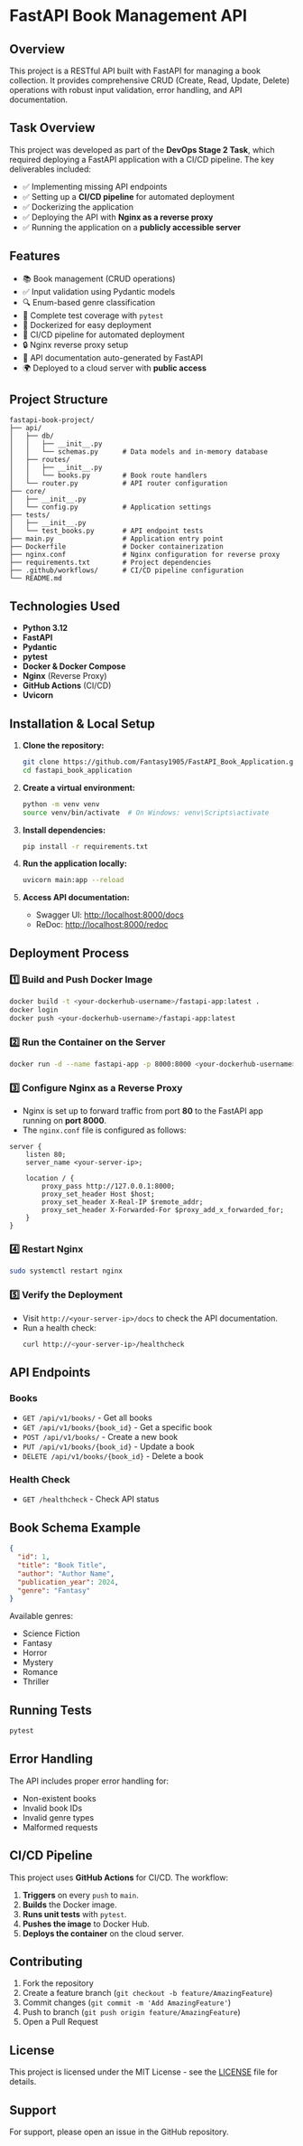 # FastAPI Book Management API

## Overview

This project is a RESTful API built with FastAPI for managing a book collection. It provides comprehensive CRUD (Create, Read, Update, Delete) operations with robust input validation, error handling, and API documentation.

## Task Overview

This project was developed as part of the **DevOps Stage 2 Task**, which required deploying a FastAPI application with a CI/CD pipeline. The key deliverables included:

- ✅ Implementing missing API endpoints
- ✅ Setting up a **CI/CD pipeline** for automated deployment
- ✅ Dockerizing the application
- ✅ Deploying the API with **Nginx as a reverse proxy**
- ✅ Running the application on a **publicly accessible server**

## Features

- 📚 Book management (CRUD operations)
- ✅ Input validation using Pydantic models
- 🔍 Enum-based genre classification
- 🧪 Complete test coverage with `pytest`
- 🚀 Dockerized for easy deployment
- 🔄 CI/CD pipeline for automated deployment
- 🔒 Nginx reverse proxy setup
- 📝 API documentation auto-generated by FastAPI
- 🌍 Deployed to a cloud server with **public access**

## Project Structure

```
fastapi-book-project/
├── api/
│   ├── db/
│   │   ├── __init__.py
│   │   └── schemas.py      # Data models and in-memory database
│   ├── routes/
│   │   ├── __init__.py
│   │   └── books.py        # Book route handlers
│   └── router.py           # API router configuration
├── core/
│   ├── __init__.py
│   └── config.py           # Application settings
├── tests/
│   ├── __init__.py
│   └── test_books.py       # API endpoint tests
├── main.py                 # Application entry point
├── Dockerfile              # Docker containerization
├── nginx.conf              # Nginx configuration for reverse proxy
├── requirements.txt        # Project dependencies
├── .github/workflows/      # CI/CD pipeline configuration
└── README.md
```

## Technologies Used

- **Python 3.12**
- **FastAPI**
- **Pydantic**
- **pytest**
- **Docker & Docker Compose**
- **Nginx** (Reverse Proxy)
- **GitHub Actions** (CI/CD)
- **Uvicorn**

## Installation & Local Setup

1. **Clone the repository:**

   ```bash
   git clone https://github.com/Fantasy1905/FastAPI_Book_Application.git
   cd fastapi_book_application
   ```

2. **Create a virtual environment:**

   ```bash
   python -m venv venv
   source venv/bin/activate  # On Windows: venv\Scripts\activate
   ```

3. **Install dependencies:**

   ```bash
   pip install -r requirements.txt
   ```

4. **Run the application locally:**

   ```bash
   uvicorn main:app --reload
   ```

5. **Access API documentation:**
   - Swagger UI: [http://localhost:8000/docs](http://localhost:8000/docs)
   - ReDoc: [http://localhost:8000/redoc](http://localhost:8000/redoc)

## Deployment Process

### **1️⃣ Build and Push Docker Image**
```bash
docker build -t <your-dockerhub-username>/fastapi-app:latest .
docker login
docker push <your-dockerhub-username>/fastapi-app:latest
```

### **2️⃣ Run the Container on the Server**
```bash
docker run -d --name fastapi-app -p 8000:8000 <your-dockerhub-username>/fastapi-app:latest
```

### **3️⃣ Configure Nginx as a Reverse Proxy**
- Nginx is set up to forward traffic from port **80** to the FastAPI app running on **port 8000**.
- The `nginx.conf` file is configured as follows:

```nginx
server {
    listen 80;
    server_name <your-server-ip>;

    location / {
        proxy_pass http://127.0.0.1:8000;
        proxy_set_header Host $host;
        proxy_set_header X-Real-IP $remote_addr;
        proxy_set_header X-Forwarded-For $proxy_add_x_forwarded_for;
    }
}
```

### **4️⃣ Restart Nginx**
```bash
sudo systemctl restart nginx
```

### **5️⃣ Verify the Deployment**

- Visit `http://<your-server-ip>/docs` to check the API documentation.
- Run a health check:
  ```bash
  curl http://<your-server-ip>/healthcheck
  ```

## API Endpoints

### **Books**

- `GET /api/v1/books/` - Get all books
- `GET /api/v1/books/{book_id}` - Get a specific book
- `POST /api/v1/books/` - Create a new book
- `PUT /api/v1/books/{book_id}` - Update a book
- `DELETE /api/v1/books/{book_id}` - Delete a book

### **Health Check**

- `GET /healthcheck` - Check API status

## Book Schema Example

```json
{
  "id": 1,
  "title": "Book Title",
  "author": "Author Name",
  "publication_year": 2024,
  "genre": "Fantasy"
}
```

Available genres:
- Science Fiction
- Fantasy
- Horror
- Mystery
- Romance
- Thriller

## Running Tests

```bash
pytest
```

## Error Handling

The API includes proper error handling for:

- Non-existent books
- Invalid book IDs
- Invalid genre types
- Malformed requests

## CI/CD Pipeline

This project uses **GitHub Actions** for CI/CD. The workflow:

1. **Triggers** on every `push` to `main`.
2. **Builds** the Docker image.
3. **Runs unit tests** with `pytest`.
4. **Pushes the image** to Docker Hub.
5. **Deploys the container** on the cloud server.

## Contributing

1. Fork the repository
2. Create a feature branch (`git checkout -b feature/AmazingFeature`)
3. Commit changes (`git commit -m 'Add AmazingFeature'`)
4. Push to branch (`git push origin feature/AmazingFeature`)
5. Open a Pull Request

## License

This project is licensed under the MIT License - see the [LICENSE](LICENSE) file for details.

## Support

For support, please open an issue in the GitHub repository.
